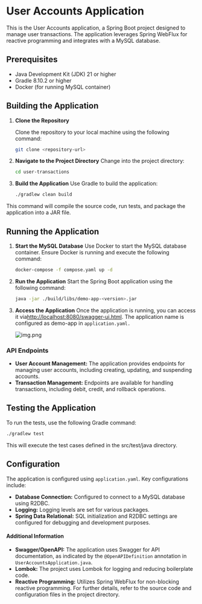 # User Accounts Application

This is the User Accounts application, a Spring Boot project designed to manage user transactions. The application leverages Spring WebFlux for reactive programming and integrates with a MySQL database.

## Prerequisites

- Java Development Kit (JDK) 21 or higher
- Gradle 8.10.2 or higher
- Docker (for running MySQL container)

## Building the Application

1. **Clone the Repository**

   Clone the repository to your local machine using the following command:

   ```bash
   git clone <repository-url>
    ```

2. **Navigate to the Project Directory** Change into the project directory:
    ```bash
    cd user-transactions
    ```

3. **Build the Application** Use Gradle to build the application:
    
    ```bash
    ./gradlew clean build
    ```
This command will compile the source code, run tests, and package the application into a JAR file.

## Running the Application

1. **Start the MySQL Database** Use Docker to start the MySQL database container. Ensure Docker is running and execute the following command:

    ```bash
   docker-compose -f compose.yaml up -d
    ```

2. **Run the Application** Start the Spring Boot application using the following command:
   ```bash
   java -jar ./build/libs/demo-app-<version>.jar
    ```

3. **Access the Application** Once the application is running, you can access it via[http://localhost:8080/swagger-ui.html](). The application name is configured as demo-app in `application.yaml.`
 
   ![img.png](img.png)![]()


### API Endpoints

* **User Account Management:** The application provides endpoints for managing user accounts, including creating, updating, and suspending accounts.
* **Transaction Management:** Endpoints are available for handling transactions, including debit, credit, and rollback operations.

## Testing the Application
To run the tests, use the following Gradle command:

```bash
./gradlew test
```


This will execute the test cases defined in the src/test/java directory.

## Configuration
The application is configured using `application.yaml`. Key configurations include:

* **Database Connection:** Configured to connect to a MySQL database using R2DBC.
* **Logging:** Logging levels are set for various packages.
* **Spring Data Relational:** SQL initialization and R2DBC settings are configured for debugging and development purposes.

#### Additional Information
* **Swagger/OpenAPI:** The application uses Swagger for API documentation, as indicated by the `@OpenAPIDefinition` annotation in `UserAccountsApplication.java`.
* **Lombok:** The project uses Lombok for logging and reducing boilerplate code.
* **Reactive Programming:** Utilizes Spring WebFlux for non-blocking reactive programming.
For further details, refer to the source code and configuration files in the project directory.